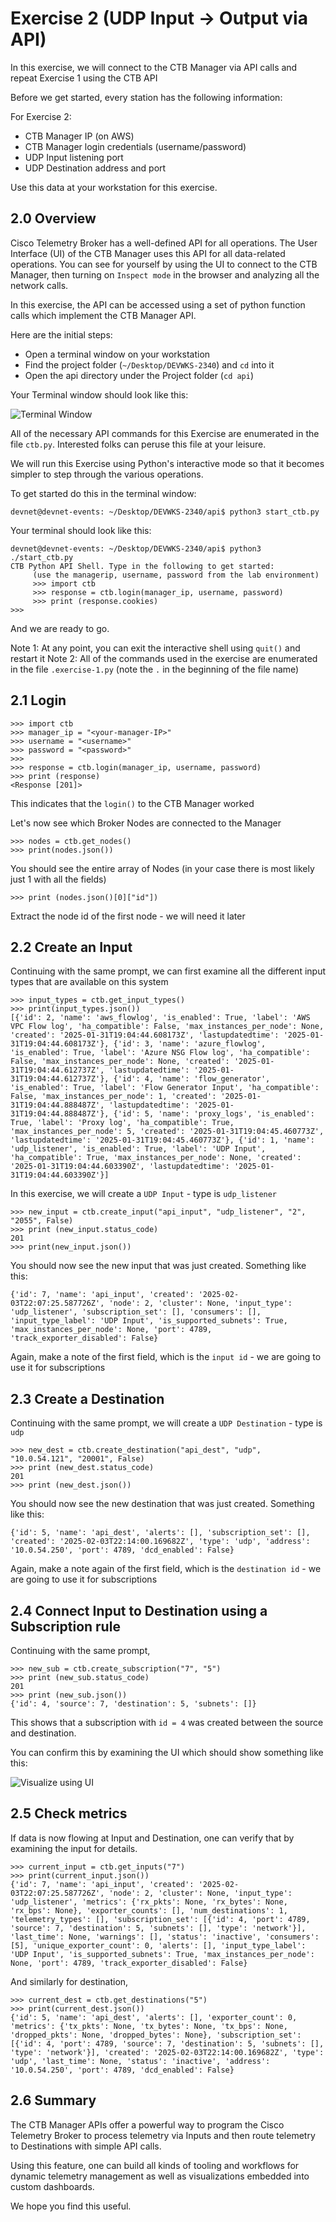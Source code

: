 # Exercise 2 (UDP Input -> Output via API)

In this exercise, we will connect to the CTB Manager via API calls and repeat Exercise 1 using the CTB API

Before we get started, every station has the following information:

For Exercise 2:
* CTB Manager IP (on AWS)
* CTB Manager login credentials (username/password)
* UDP Input listening port
* UDP Destination address and port

Use this data at your workstation for this exercise.

## 2.0 Overview

Cisco Telemetry Broker has a well-defined API for all operations. The User Interface (UI) of the CTB Manager uses this API for all data-related operations. You can see for yourself by using the UI to connect to the CTB Manager, then turning on `Inspect mode` in the browser and analyzing all the network calls.

In this exercise, the API can be accessed using a set of python function calls which implement the CTB Manager API.

Here are the initial steps:
* Open a terminal window on your workstation
* Find the project folder (`~/Desktop/DEVWKS-2340`) and `cd` into it
* Open the api directory under the Project folder (`cd api`)

Your Terminal window should look like this:

![Terminal Window](images/2.0-terminal.png)

All of the necessary API commands for this Exercise are enumerated in the file `ctb.py`. Interested folks can peruse this file at your leisure.

We will run this Exercise using Python's interactive mode so that it becomes simpler to step through the various operations.

To get started do this in the terminal window:
```
devnet@devnet-events: ~/Desktop/DEVWKS-2340/api$ python3 start_ctb.py
```

Your terminal should look like this:

```
devnet@devnet-events: ~/Desktop/DEVWKS-2340/api$ python3 ./start_ctb.py 
CTB Python API Shell. Type in the following to get started: 
     (use the managerip, username, password from the lab environment) 
     >>> import ctb
     >>> response = ctb.login(manager_ip, username, password)
     >>> print (response.cookies)
>>>
```

And we are ready to go.

Note 1: At any point, you can exit the interactive shell using `quit()` and restart it
Note 2: All of the commands used in the exercise are enumerated in the file `.exercise-1.py` (note the `.` in the beginning of the file name)

## 2.1 Login

```
>>> import ctb
>>> manager_ip = "<your-manager-IP>"
>>> username = "<username>"
>>> password = "<password>"
>>> 
>>> response = ctb.login(manager_ip, username, password)
>>> print (response)
<Response [201]>
```

This indicates that the `login()` to the CTB Manager worked

Let's now see which Broker Nodes are connected to the Manager

```
>>> nodes = ctb.get_nodes()
>>> print(nodes.json())
```
You should see the entire array of Nodes (in your case there is most likely just 1 with all the fields)

```
>>> print (nodes.json()[0]["id"])
```
Extract the node id of the first node - we will need it later

## 2.2 Create an Input

Continuing with the same prompt, we can first examine all the different input types that are available on this system

```
>>> input_types = ctb.get_input_types()
>>> print(input_types.json())
[{'id': 2, 'name': 'aws_flowlog', 'is_enabled': True, 'label': 'AWS VPC Flow log', 'ha_compatible': False, 'max_instances_per_node': None, 'created': '2025-01-31T19:04:44.608173Z', 'lastupdatedtime': '2025-01-31T19:04:44.608173Z'}, {'id': 3, 'name': 'azure_flowlog', 'is_enabled': True, 'label': 'Azure NSG Flow log', 'ha_compatible': False, 'max_instances_per_node': None, 'created': '2025-01-31T19:04:44.612737Z', 'lastupdatedtime': '2025-01-31T19:04:44.612737Z'}, {'id': 4, 'name': 'flow_generator', 'is_enabled': True, 'label': 'Flow Generator Input', 'ha_compatible': False, 'max_instances_per_node': 1, 'created': '2025-01-31T19:04:44.888487Z', 'lastupdatedtime': '2025-01-31T19:04:44.888487Z'}, {'id': 5, 'name': 'proxy_logs', 'is_enabled': True, 'label': 'Proxy log', 'ha_compatible': True, 'max_instances_per_node': 5, 'created': '2025-01-31T19:04:45.460773Z', 'lastupdatedtime': '2025-01-31T19:04:45.460773Z'}, {'id': 1, 'name': 'udp_listener', 'is_enabled': True, 'label': 'UDP Input', 'ha_compatible': True, 'max_instances_per_node': None, 'created': '2025-01-31T19:04:44.603390Z', 'lastupdatedtime': '2025-01-31T19:04:44.603390Z'}]
```

In this exercise, we will create a `UDP Input` - type is `udp_listener`

```
>>> new_input = ctb.create_input("api_input", "udp_listener", "2", "2055", False)
>>> print (new_input.status_code)
201
>>> print(new_input.json())
```

You should now see the new input that was just created. Something like this:
```
{'id': 7, 'name': 'api_input', 'created': '2025-02-03T22:07:25.587726Z', 'node': 2, 'cluster': None, 'input_type': 'udp_listener', 'subscription_set': [], 'consumers': [], 'input_type_label': 'UDP Input', 'is_supported_subnets': True, 'max_instances_per_node': None, 'port': 4789, 'track_exporter_disabled': False}
```

Again, make a note of the first field, which is the `input id` - we are going to use it for subscriptions

## 2.3 Create a Destination

Continuing with the same prompt, we will create a `UDP Destination` - type is `udp`

```
>>> new_dest = ctb.create_destination("api_dest", "udp", "10.0.54.121", "20001", False)
>>> print (new_dest.status_code)
201
>>> print (new_dest.json())
```

You should now see the new destination that was just created. Something like this:
```
{'id': 5, 'name': 'api_dest', 'alerts': [], 'subscription_set': [], 'created': '2025-02-03T22:14:00.169682Z', 'type': 'udp', 'address': '10.0.54.250', 'port': 4789, 'dcd_enabled': False}
```

Again, make a note again of the first field, which is the `destination id` - we are going to use it for subscriptions

## 2.4 Connect Input to Destination using a Subscription rule

Continuing with the same prompt,

```
>>> new_sub = ctb.create_subscription("7", "5")
>>> print (new_sub.status_code)
201
>>> print (new_sub.json())
{'id': 4, 'source': 7, 'destination': 5, 'subnets': []}
```

This shows that a subscription with `id = 4` was created between the source and destination.

You can confirm this by examining the UI which should show something like this:

![Visualize using UI](images/2.4-visualize-via-ui.jpeg)

## 2.5 Check metrics

If data is now flowing at Input and Destination, one can verify that by examining the input for details. 

```
>>> current_input = ctb.get_inputs("7")
>>> print(current_input.json())
{'id': 7, 'name': 'api_input', 'created': '2025-02-03T22:07:25.587726Z', 'node': 2, 'cluster': None, 'input_type': 'udp_listener', 'metrics': {'rx_pkts': None, 'rx_bytes': None, 'rx_bps': None}, 'exporter_counts': [], 'num_destinations': 1, 'telemetry_types': [], 'subscription_set': [{'id': 4, 'port': 4789, 'source': 7, 'destination': 5, 'subnets': [], 'type': 'network'}], 'last_time': None, 'warnings': [], 'status': 'inactive', 'consumers': [5], 'unique_exporter_count': 0, 'alerts': [], 'input_type_label': 'UDP Input', 'is_supported_subnets': True, 'max_instances_per_node': None, 'port': 4789, 'track_exporter_disabled': False}
```

And similarly for destination,

```
>>> current_dest = ctb.get_destinations("5")
>>> print(current_dest.json())
{'id': 5, 'name': 'api_dest', 'alerts': [], 'exporter_count': 0, 'metrics': {'tx_pkts': None, 'tx_bytes': None, 'tx_bps': None, 'dropped_pkts': None, 'dropped_bytes': None}, 'subscription_set': [{'id': 4, 'port': 4789, 'source': 7, 'destination': 5, 'subnets': [], 'type': 'network'}], 'created': '2025-02-03T22:14:00.169682Z', 'type': 'udp', 'last_time': None, 'status': 'inactive', 'address': '10.0.54.250', 'port': 4789, 'dcd_enabled': False}
```

## 2.6 Summary

The CTB Manager APIs offer a powerful way to program the Cisco Telemetry Broker to process telemetry via Inputs and then route telemetry to Destinations with simple API calls. 

Using this feature, one can build all kinds of tooling and workflows for dynamic telemetry management as well as visualizations embedded into custom dashboards.

We hope you find this useful.
